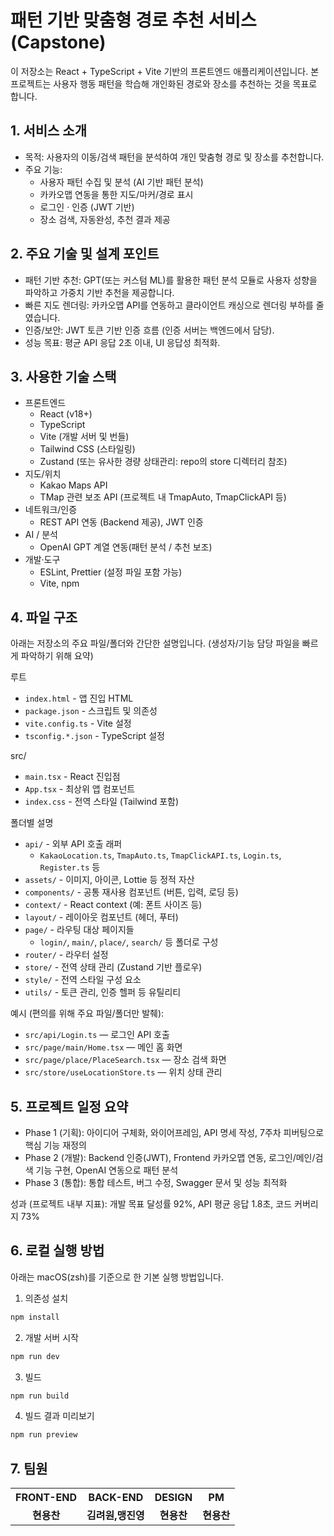 # 패턴 기반 맞춤형 경로 추천 서비스 (Capstone)

이 저장소는 React + TypeScript + Vite 기반의 프론트엔드 애플리케이션입니다. 본 프로젝트는 사용자 행동 패턴을 학습해 개인화된 경로와 장소를 추천하는 것을 목표로 합니다.

## 1. 서비스 소개

- 목적: 사용자의 이동/검색 패턴을 분석하여 개인 맞춤형 경로 및 장소를 추천합니다.
- 주요 기능:
  - 사용자 패턴 수집 및 분석 (AI 기반 패턴 분석)
  - 카카오맵 연동을 통한 지도/마커/경로 표시
  - 로그인 · 인증 (JWT 기반)
  - 장소 검색, 자동완성, 추천 결과 제공

## 2. 주요 기술 및 설계 포인트

- 패턴 기반 추천: GPT(또는 커스텀 ML)를 활용한 패턴 분석 모듈로 사용자 성향을 파악하고 가중치 기반 추천을 제공합니다.
- 빠른 지도 렌더링: 카카오맵 API를 연동하고 클라이언트 캐싱으로 렌더링 부하를 줄였습니다.
- 인증/보안: JWT 토큰 기반 인증 흐름 (인증 서버는 백엔드에서 담당).
- 성능 목표: 평균 API 응답 2초 이내, UI 응답성 최적화.

## 3. 사용한 기술 스택

- 프론트엔드
  - React (v18+)
  - TypeScript
  - Vite (개발 서버 및 번들)
  - Tailwind CSS (스타일링)
  - Zustand (또는 유사한 경량 상태관리: repo의 store 디렉터리 참조)
- 지도/위치
  - Kakao Maps API
  - TMap 관련 보조 API (프로젝트 내 TmapAuto, TmapClickAPI 등)
- 네트워크/인증
  - REST API 연동 (Backend 제공), JWT 인증
- AI / 분석
  - OpenAI GPT 계열 연동(패턴 분석 / 추천 보조)
- 개발·도구
  - ESLint, Prettier (설정 파일 포함 가능)
  - Vite, npm

## 4. 파일 구조

아래는 저장소의 주요 파일/폴더와 간단한 설명입니다. (생성자/기능 담당 파일을 빠르게 파악하기 위해 요약)

루트
- `index.html` - 앱 진입 HTML
- `package.json` - 스크립트 및 의존성
- `vite.config.ts` - Vite 설정
- `tsconfig.*.json` - TypeScript 설정

src/
- `main.tsx` - React 진입점
- `App.tsx` - 최상위 앱 컴포넌트
- `index.css` - 전역 스타일 (Tailwind 포함)

폴더별 설명
- `api/` - 외부 API 호출 래퍼
  - `KakaoLocation.ts`, `TmapAuto.ts`, `TmapClickAPI.ts`, `Login.ts`, `Register.ts` 등
- `assets/` - 이미지, 아이콘, Lottie 등 정적 자산
- `components/` - 공통 재사용 컴포넌트 (버튼, 입력, 로딩 등)
- `context/` - React context (예: 폰트 사이즈 등)
- `layout/` - 레이아웃 컴포넌트 (헤더, 푸터)
- `page/` - 라우팅 대상 페이지들
  - `login/`, `main/`, `place/`, `search/` 등 폴더로 구성
- `router/` - 라우터 설정
- `store/` - 전역 상태 관리 (Zustand 기반 플로우)
- `style/` - 전역 스타일 구성 요소
- `utils/` - 토큰 관리, 인증 헬퍼 등 유틸리티

예시 (편의를 위해 주요 파일/폴더만 발췌):

- `src/api/Login.ts` — 로그인 API 호출
- `src/page/main/Home.tsx` — 메인 홈 화면
- `src/page/place/PlaceSearch.tsx` — 장소 검색 화면
- `src/store/useLocationStore.ts` — 위치 상태 관리

## 5. 프로젝트 일정 요약

- Phase 1 (기획): 아이디어 구체화, 와이어프레임, API 명세 작성, 7주차 피버팅으로 핵심 기능 재정의
- Phase 2 (개발): Backend 인증(JWT), Frontend 카카오맵 연동, 로그인/메인/검색 기능 구현, OpenAI 연동으로 패턴 분석
- Phase 3 (통합): 통합 테스트, 버그 수정, Swagger 문서 및 성능 최적화

성과 (프로젝트 내부 지표): 개발 목표 달성률 92%, API 평균 응답 1.8초, 코드 커버리지 73%

## 6. 로컬 실행 방법

아래는 macOS(zsh)를 기준으로 한 기본 실행 방법입니다.

1) 의존성 설치

```bash
npm install
```

2) 개발 서버 시작

```bash
npm run dev
```

3) 빌드

```bash
npm run build
```

4) 빌드 결과 미리보기

```bash
npm run preview
```
## 7. 팀원

<table>
  <tr> 
    <th align='center'><strong>FRONT-END</strong></th> 
    <th align='center'><strong>BACK-END</strong></th> 
    <th align='center'><strong>DESIGN</strong></th> 
    <th align='center'><strong>PM</strong></th> 
  </tr>
  <tr> 
    <td align='center'><strong>현용찬</strong></td> 
    <td align='center'><strong>김려원,맹진영</strong></td> 
    <td align='center'><strong>현용찬</strong></td> 
    <td align='center'><strong>현용찬</strong></td> 
  </tr>
</table>
